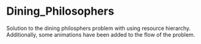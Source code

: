 # Dining_Philosophers
Solution to the dining philosphers problem with using resource hierarchy.
Additionally, some animations have been added to the flow of the problem.

